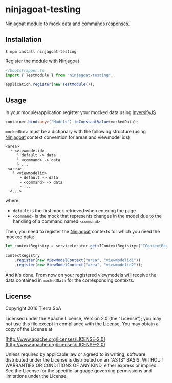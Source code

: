 # ninjagoat-testing

Ninjagoat module to mock data and commands responses.

## Installation
```
$ npm install ninjagoat-testing
```

Register the module with [Ninjagoat](https://github.com/tierratelematics/ninjagoat)

```typescript
//bootstrapper.ts
import { TestModule } from "ninjagoat-testing";

application.register(new TestModule());
```

## Usage

In your module/application register your mocked data using [InversifyJS](https://github.com/inversify/InversifyJS)

```typescript
container.bind<any>("Models").toConstantValue(mockedData);
```

`mockedData` must be a dictionary with the following structure (using [Ninjagoat](https://github.com/tierratelematics/ninjagoat) context convention for areas and viewmodel ids)

```
<area>
  └ <viewmodelid>
     └ default -> data
     └ <command> -> data
     └ ...
 <area>
   └ <viewmodelid>
      └ default -> data
      └ <command> -> data
      └ ...
  <...>
```

where:
* `default` is the first mock retrieved when entering the page
* `<command>` is the mock that represents changes in the model due to the handling of a command named `<command>`

Then, you need to register the [Ninjagoat](https://github.com/tierratelematics/ninjagoat) contexts for which you need the mocked data:

```typescript
let contextRegistry = serviceLocator.get<IContextRegistry>("IContextRegistry");

contextRegistry
    .register(new ViewModelContext("area", "viewmodelid1"))
    .register(new ViewModelContext("area", "viewmodelid2"));
```

And it's done. From now on your registered viewmodels will receive the data contained in `mockedData` for the corresponding contexts.

## License

Copyright 2016 Tierra SpA

Licensed under the Apache License, Version 2.0 (the "License");
you may not use this file except in compliance with the License.
You may obtain a copy of the License at

[http://www.apache.org/licenses/LICENSE-2.0](http://www.apache.org/licenses/LICENSE-2.0)

Unless required by applicable law or agreed to in writing, software
distributed under the License is distributed on an "AS IS" BASIS,
WITHOUT WARRANTIES OR CONDITIONS OF ANY KIND, either express or implied.
See the License for the specific language governing permissions and
limitations under the License.
